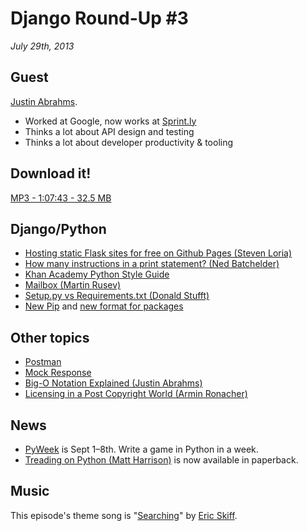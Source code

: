 # Django Round-Up #3

*July 29th, 2013*

## Guest

[Justin Abrahms](http://justin.abrah.ms).

- Worked at Google, now works at [Sprint.ly](https://sprint.ly/)
- Thinks a lot about API design and testing
- Thinks a lot about developer productivity & tooling

## Download it!

[MP3 - 1:07:43 - 32.5 MB](http://dfefdba4b8432e779112-ebcd017d16300157e1980295b6e28ad8.r84.cf1.rackcdn.com/Django%20Round-Up%203.mp3)

## Django/Python

* [Hosting static Flask sites for free on Github Pages (Steven Loria)](http://www.stevenloria.com/hosting-static-flask-sites-for-free-on-github-pages/)
* [How many instructions in a print statement? (Ned Batchelder)](http://nedbatchelder.com/blog/201307/how_many_instructions_in_a_print_statement.html)
* [Khan Academy Python Style Guide](https://sites.google.com/a/khanacademy.org/forge/for-developers/styleguide/python)
* [Mailbox (Martin Rusev)](https://github.com/martinrusev/mailbox)
* [Setup.py vs Requirements.txt (Donald Stufft)](https://caremad.io/blog/setup-vs-requirements/)
* [New Pip](http://www.pip-installer.org/en/latest/news.html) and [new format for packages](https://pypi.python.org/pypi/wheel)

## Other topics

* [Postman](http://www.getpostman.com/)
* [Mock Response](http://mock.isssues.com/)
* [Big-O Notation Explained (Justin Abrahms)](http://justin.abrah.ms/computer-science/big-o-notation-explained.html)
* [Licensing in a Post Copyright World (Armin Ronacher)](http://lucumr.pocoo.org/2013/7/23/licensing/)

## News

* [PyWeek](http://pyweek.org/) is Sept 1–8th. Write a game in Python in a week.
* [Treading on Python (Matt Harrison)](http://www.amazon.com/Treading-Python-Volume-Foundations/dp/1475266413/ref=sr_1_1_bnp_1_pap?ie=UTF8&qid=1374769087&sr=8-1&keywords=treading+on+python) is now available in paperback.

## Music

This episode's theme song is "[Searching](http://freemusicarchive.org/music/Eric_Skiff/Resistor_Anthems/eric_skiff_-_06_-_searching)" by [Eric Skiff](http://freemusicarchive.org/music/Eric_Skiff/).
